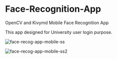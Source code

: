 # Face-Recognition-App

OpenCV and Kivymd Mobile Face Recognition App

This app designed for University user login purpose.

![face-recog-app-mobile-ss](https://user-images.githubusercontent.com/48223066/210412590-b9e5ff8c-2c62-4583-85b9-281384281179.jpg)


![face-recog-app-mobile-ss2](https://user-images.githubusercontent.com/48223066/210412622-9729cc89-e6a0-4814-9b78-294d4fd37cb1.jpg)
